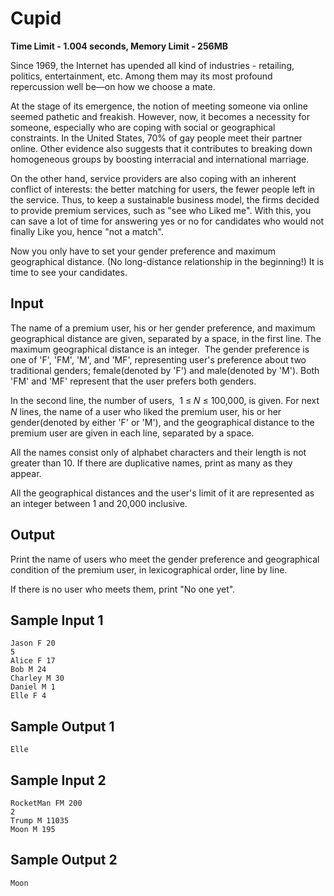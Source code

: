# Cupid
**Time Limit - 1.004 seconds, Memory Limit - 256MB**

Since 1969, the Internet has upended all kind of industries - retailing, politics, entertainment, etc. Among them may its most profound repercussion well be—on how we choose a mate.

At the stage of its emergence, the notion of meeting someone via online seemed pathetic and freakish. However, now, it becomes a necessity for someone, especially who are coping with social or geographical constraints. In the United States, 70% of gay people meet their partner online. Other evidence also suggests that it contributes to breaking down homogeneous groups by boosting interracial and international marriage.

On the other hand, service providers are also coping with an inherent conflict of interests: the better matching for users, the fewer people left in the service. Thus, to keep a sustainable business model, the firms decided to provide premium services, such as "see who Liked me". With this, you can save a lot of time for answering yes or no for candidates who would not finally Like you, hence "not a match".

Now you only have to set your gender preference and maximum geographical distance. (No long-distance relationship in the beginning!) It is time to see your candidates.


## Input
The name of a premium user, his or her gender preference, and maximum geographical distance are given, separated by a space, in the first line. The maximum geographical distance is an integer.  The gender preference is one of 'F', 'FM', 'M', and 'MF', representing user's preference about two traditional genders; female(denoted by 'F') and male(denoted by 'M'). Both 'FM' and 'MF' represent that the user prefers both genders.

In the second line, the number of users,  1 ≤ 𝑁 ≤ 100,000, is given. For next $N$ lines, the name of a user who liked the premium user, his or her gender(denoted by either 'F' or 'M'), and the geographical distance to the premium user are given in each line, separated by a space.

All the names consist only of alphabet characters and their length is not greater than 10. If there are duplicative names, print as many as they appear.

All the geographical distances and the user's limit of it are represented as an integer between 1 and 20,000 inclusive.

## Output
Print the name of users who meet the gender preference and geographical condition of the premium user, in lexicographical order, line by line.

If there is no user who meets them, print "No one yet".

## Sample Input 1
```
Jason F 20
5
Alice F 17
Bob M 24
Charley M 30
Daniel M 1
Elle F 4
```

## Sample Output 1
```
Elle
```

## Sample Input 2
```
RocketMan FM 200
​​​​​​​2
Trump M 11035
Moon M 195
```

## Sample Output 2
```
Moon
```

